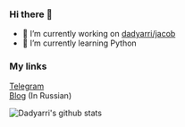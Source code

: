 ### Hi there 👋

- 🔭 I’m currently working on [dadyarri/jacob](https://github.com/dadyarri/jacob)
- 🌱 I’m currently learning Python

### My links

[Telegram](https://t.me/dadyarri)  
[Blog](https://t.me/dadyarriscorner) (In Russian)

![Dadyarri's github stats](https://github-readme-stats.vercel.app/api?username=dadyarri&count_private=true&show_icons=true)
